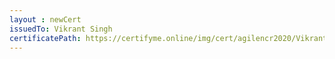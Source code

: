 ```yaml
--- 
layout : newCert 
issuedTo: Vikrant Singh 
certificatePath: https://certifyme.online/img/cert/agilencr2020/VikrantSingh_24301.png
--- 
```

